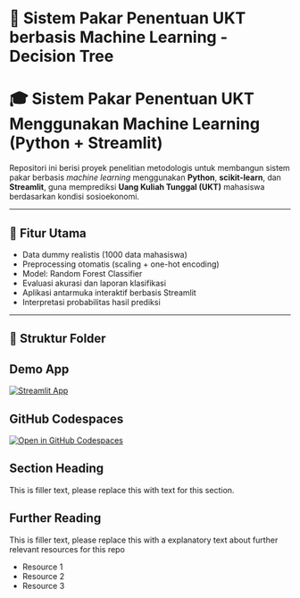 # 🤖 Sistem Pakar Penentuan UKT berbasis Machine Learning - Decision Tree

# 🎓 Sistem Pakar Penentuan UKT Menggunakan Machine Learning (Python + Streamlit)

Repositori ini berisi proyek penelitian metodologis untuk membangun sistem pakar berbasis *machine learning* menggunakan **Python**, **scikit-learn**, dan **Streamlit**, guna memprediksi **Uang Kuliah Tunggal (UKT)** mahasiswa berdasarkan kondisi sosioekonomi.

---

## 🚀 Fitur Utama
- Data dummy realistis (1000 data mahasiswa)
- Preprocessing otomatis (scaling + one-hot encoding)
- Model: Random Forest Classifier
- Evaluasi akurasi dan laporan klasifikasi
- Aplikasi antarmuka interaktif berbasis Streamlit
- Interpretasi probabilitas hasil prediksi

---

## 📂 Struktur Folder


## Demo App

[![Streamlit App](https://static.streamlit.io/badges/streamlit_badge_black_white.svg)](https://sistem-pakar-ukt-ML-streamlit.streamlit.app/)

## GitHub Codespaces

[![Open in GitHub Codespaces](https://github.com/codespaces/badge.svg)](https://codespaces.new/streamlit/app-starter-kit?quickstart=1)

## Section Heading

This is filler text, please replace this with text for this section.

## Further Reading

This is filler text, please replace this with a explanatory text about further relevant resources for this repo
- Resource 1
- Resource 2
- Resource 3

